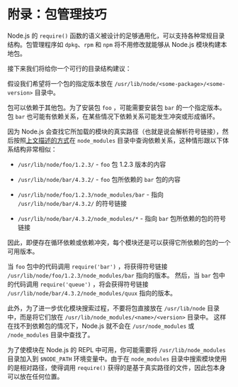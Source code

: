 # 附录：包管理技巧

Node.js 的 `require()` 函数的语义被设计的足够通用化，可以支持各种常规目录结构。包管理程序如 `dpkg`、`rpm` 和 `npm` 将不用修改就能够从 Node.js 模块构建本地包。

接下来我们将给你一个可行的目录结构建议：

假设我们希望将一个包的指定版本放在 `/usr/lib/node/<some-package>/<some-version>` 目录中。

包可以依赖于其他包。为了安装包 `foo` ，可能需要安装包 `bar` 的一个指定版本。 包 `bar` 也可能有依赖关系，在某些情况下依赖关系可能发生冲突或形成循环。

因为 Node.js 会查找它所加载的模块的真实路径（也就是说会解析符号链接），然后按照[上文描述的方式](./loading_from_node_modules_folders.md#)在 `node_modules` 目录中查询依赖关系，这种情形跟以下体系结构非常相似：

- `/usr/lib/node/foo/1.2.3/` - `foo` 包 1.2.3 版本的内容

- `/usr/lib/node/bar/4.3.2/` - `foo` 包所依赖的 `bar` 包的内容

- `/usr/lib/node/foo/1.2.3/node_modules/bar` - 指向 `/usr/lib/node/bar/4.3.2/` 的符号链接

- `/usr/lib/node/bar/4.3.2/node_modules/*` - 指向 `bar` 包所依赖的包的符号链接

因此，即便存在循环依赖或依赖冲突，每个模块还是可以获得它所依赖的包的一个可用版本。

当 `foo` 包中的代码调用 `require('bar')` ，将获得符号链接 `/usr/lib/node/foo/1.2.3/node_modules/bar` 指向的版本。 然后，当 `bar` 包中的代码调用 `require('queue')` ，将会获得符号链接 `/usr/lib/node/bar/4.3.2/node_modules/quux` 指向的版本。

此外，为了进一步优化模块搜索过程，不要将包直接放在 `/usr/lib/node` 目录中，而是将它们放在 `/usr/lib/node_modules/<name>/<version>` 目录中。 这样在找不到依赖包的情况下，Node.js 就不会在 `/usr/node_modules` 或 `/node_modules` 目录中查找了。

为了使模块在 Node.js 的 REPL 中可用，你可能需要将 `/usr/lib/node_modules` 目录加入到 `$NODE_PATH`
环境变量中。由于在 `node_modules` 目录中搜索模块使用的是相对路径，使得调用 `require()` 获得的是基于真实路径的文件，因此包本身可以放在任何位置。